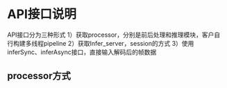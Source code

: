 # API接口说明

API接口分为三种形式
1）获取processor，分别是前后处理和推理模块，客户自行构建多线程pipeline
2）获取Infer_server，session的方式
3）使用inferSync、inferAsync接口，直接输入解码后的帧数据

## processor方式

